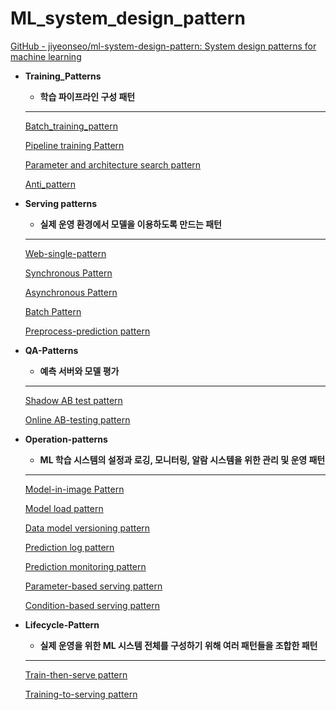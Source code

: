 # ML_system_design_pattern

[GitHub - jiyeonseo/ml-system-design-pattern: System design patterns for machine learning](https://github.com/jiyeonseo/ml-system-design-pattern)

- **Training_Patterns**
    - **학습 파이프라인 구성 패턴**
    
    ---
    
    [Batch_training_pattern](ML_system_%2046645/Batch_trai%20e91ce.md)
    
    [Pipeline training Pattern](ML_system_%2046645/Pipeline%20t%2011483.md)
    
    [Parameter and architecture search pattern](ML_system_%2046645/Parameter%20%20e2dcb.md)
    
    [Anti_pattern](ML_system_%2046645/Anti_patte%201b62b.md)
    

- **Serving patterns**
    - **실제 운영 환경에서 모델을 이용하도록 만드는 패턴**
    
    ---
    
    [Web-single-pattern](ML_system_%2046645/Web-single%208cd7b.md)
    
    [Synchronous Pattern](ML_system_%2046645/Synchronou%200458c.md)
    
    [Asynchronous Pattern](ML_system_%2046645/Asynchrono%201f331.md)
    
    [Batch Pattern](ML_system_%2046645/Batch%20Patt%206132a.md)
    
    [Preprocess-prediction pattern](ML_system_%2046645/Preprocess%20c0e64.md)
    

- **QA-Patterns**
    - **예측 서버와 모델 평가**
    
    ---
    
    [Shadow AB test pattern](ML_system_%2046645/Shadow%20AB%20%20d1ab3.md)
    
    [Online AB-testing pattern](ML_system_%2046645/Online%20AB-%207138b.md)
    

- **Operation-patterns**
    - **ML 학습 시스템의 설정과 로깅, 모니터링, 알람 시스템을 위한 관리 및 운영 패턴**
    
    ---
    
    [Model-in-image Pattern](ML_system_%2046645/Model-in-i%20685f6.md)
    
    [Model load pattern](ML_system_%2046645/Model%20load%207b582.md)
    
    [Data model versioning pattern](ML_system_%2046645/Data%20model%2047894.md)
    
    [Prediction log pattern](ML_system_%2046645/Prediction%2066f55.md)
    
    [Prediction monitoring pattern](ML_system_%2046645/Prediction%2067b80.md)
    
    [Parameter-based serving pattern](ML_system_%2046645/Parameter-%202b6d9.md)
    
    [Condition-based serving pattern](ML_system_%2046645/Condition-%2093265.md)
    

- **Lifecycle-Pattern**
    - **실제 운영을 위한 ML 시스템 전체를 구성하기 위해 여러 패턴들을 조합한 패턴**
    
    ---
    
    [Train-then-serve pattern](ML_system_%2046645/Train-then%2046a09.md)
    
    [Training-to-serving pattern](ML_system_%2046645/Training-t%209ee9f.md)